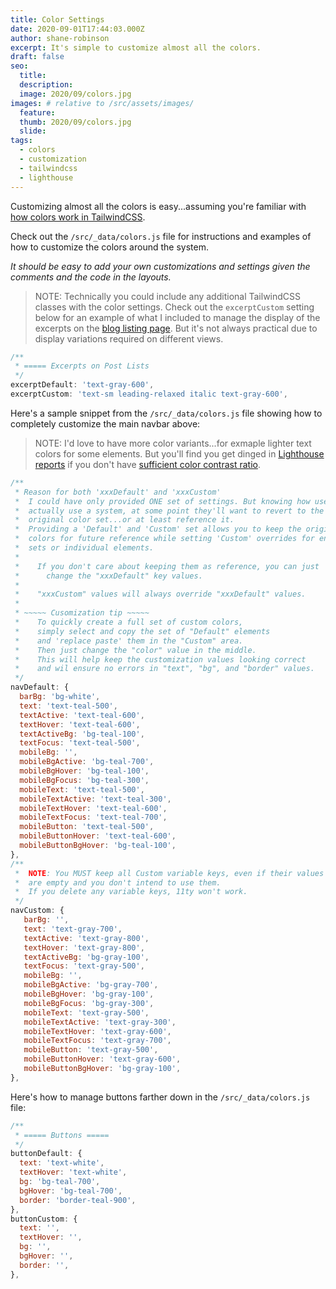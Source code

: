 ```yaml
---
title: Color Settings
date: 2020-09-01T17:44:03.000Z
author: shane-robinson
excerpt: It's simple to customize almost all the colors.
draft: false
seo:
  title:
  description:
  image: 2020/09/colors.jpg
images: # relative to /src/assets/images/
  feature:
  thumb: 2020/09/colors.jpg
  slide:
tags:
  - colors
  - customization
  - tailwindcss
  - lighthouse
---
```


Customizing almost all the colors is easy...assuming you're familiar with [how colors work in TailwindCSS](https://tailwindcss.com/docs/customizing-colors 'TailwindCSS Utility-First CSS Framework').

Check out the `/src/_data/colors.js` file for instructions and examples of how to customize the colors around the system.

_It should be easy to add your own customizations and settings given the comments and the code in the layouts._

> NOTE: Technically you could include any additional TailwindCSS classes with the color settings. Check out the `excerptCustom` setting below for an example of what I included to manage the display of the excerpts on the [blog listing page](/blog/).
> But it's not always practical due to display variations required on different views.

```js
/**
 * ===== Excerpts on Post Lists
 */
excerptDefault: 'text-gray-600',
excerptCustom: 'text-sm leading-relaxed italic text-gray-600',
```

Here's a sample snippet from the `/src/_data/colors.js` file showing how to completely customize the main navbar above:

> NOTE: I'd love to have more color variants...for exmaple lighter text colors for some elements. But you'll find you get dinged in [Lighthouse reports](https://developers.google.com/web/tools/lighthouse) if you don't have [sufficient color contrast ratio](https://web.dev/color-contrast/).

```js
/**
 * Reason for both 'xxxDefault' and 'xxxCustom'
 *  I could have only provided ONE set of settings. But knowing how users
 *  actually use a system, at some point they'll want to revert to the
 *  original color set...or at least reference it.
 *  Providing a 'Default' and 'Custom' set allows you to keep the original
 *  colors for future reference while setting 'Custom' overrides for entire
 *  sets or individual elements.
 *
 *    If you don't care about keeping them as reference, you can just
 *      change the "xxxDefault" key values.
 *
 *    "xxxCustom" values will always override "xxxDefault" values.
 *
 * ~~~~~ Cusomization tip ~~~~~
 *    To quickly create a full set of custom colors,
 *    simply select and copy the set of "Default" elements
 *    and 'replace paste' them in the "Custom" area.
 *    Then just change the "color" value in the middle.
 *    This will help keep the customization values looking correct
 *    and wil ensure no errors in "text", "bg", and "border" values.
 */
navDefault: {
  barBg: 'bg-white',
  text: 'text-teal-500',
  textActive: 'text-teal-600',
  textHover: 'text-teal-600',
  textActiveBg: 'bg-teal-100',
  textFocus: 'text-teal-500',
  mobileBg: '',
  mobileBgActive: 'bg-teal-700',
  mobileBgHover: 'bg-teal-100',
  mobileBgFocus: 'bg-teal-300',
  mobileText: 'text-teal-500',
  mobileTextActive: 'text-teal-300',
  mobileTextHover: 'text-teal-600',
  mobileTextFocus: 'text-teal-700',
  mobileButton: 'text-teal-500',
  mobileButtonHover: 'text-teal-600',
  mobileButtonBgHover: 'bg-teal-100',
},
/**
 *  NOTE: You MUST keep all Custom variable keys, even if their values
 *  are empty and you don't intend to use them.
 *  If you delete any variable keys, 11ty won't work.
 */
navCustom: {
   barBg: '',
   text: 'text-gray-700',
   textActive: 'text-gray-800',
   textHover: 'text-gray-800',
   textActiveBg: 'bg-gray-100',
   textFocus: 'text-gray-500',
   mobileBg: '',
   mobileBgActive: 'bg-gray-700',
   mobileBgHover: 'bg-gray-100',
   mobileBgFocus: 'bg-gray-300',
   mobileText: 'text-gray-500',
   mobileTextActive: 'text-gray-300',
   mobileTextHover: 'text-gray-600',
   mobileTextFocus: 'text-gray-700',
   mobileButton: 'text-gray-500',
   mobileButtonHover: 'text-gray-600',
   mobileButtonBgHover: 'bg-gray-100',
},

```

Here's how to manage buttons farther down in the `/src/_data/colors.js` file:

```js
/**
 * ===== Buttons =====
 */
buttonDefault: {
  text: 'text-white',
  textHover: 'text-white',
  bg: 'bg-teal-700',
  bgHover: 'bg-teal-700',
  border: 'border-teal-900',
},
buttonCustom: {
  text: '',
  textHover: '',
  bg: '',
  bgHover: '',
  border: '',
},
```
